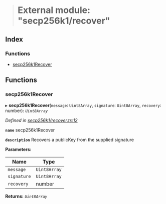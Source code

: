 > # External module: "secp256k1/recover"

## Index

### Functions

* [secp256k1Recover](_secp256k1_recover_.md#secp256k1recover)

## Functions

###  secp256k1Recover

▸ **secp256k1Recover**(`message`: `Uint8Array`, `signature`: `Uint8Array`, `recovery`: number): *`Uint8Array`*

*Defined in [secp256k1/recover.ts:12](https://github.com/polkadot-js/common/blob/1555561/packages/util-crypto/src/secp256k1/recover.ts#L12)*

**`name`** secp256k1Recover

**`description`** Recovers a publicKey from the supplied signature

**Parameters:**

Name | Type |
------ | ------ |
`message` | `Uint8Array` |
`signature` | `Uint8Array` |
`recovery` | number |

**Returns:** *`Uint8Array`*